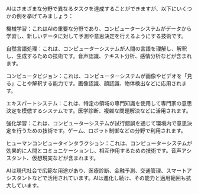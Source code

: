 AIはさまざまな分野で異なるタスクを達成することができますが、以下にいくつかの例を挙げてみましょう：

機械学習：これはAIの重要な分野であり、コンピューターシステムがデータから学習し、新しいデータに対して予測や意思決定を行えるようにする技術です。

自然言語処理：これは、コンピューターシステムが人間の言語を理解し、解釈し、生成するための技術です。音声認識、テキスト分析、感情分析などが含まれます。

コンピュータビジョン：これは、コンピューターシステムが画像やビデオを「見る」ことや解釈する能力です。画像認識、顔認識、物体検出などに応用されます。

エキスパートシステム：これは、特定の領域の専門知識を使用して専門家の意思決定を模倣するシステムです。医学診断、複雑な問題解決などに活用されます。

強化学習：これは、コンピューターシステムが試行錯誤を通じて環境内で意思決定を行うための技術です。ゲーム、ロボット制御などの分野で利用されます。

ヒューマンコンピュータインタラクション：これは、コンピューターシステムが効果的に人間とコミュニケーションし、相互作用するための技術です。音声アシスタント、仮想現実などが含まれます。

AIは現代社会で広範な用途があり、医療診断、金融予測、交通管理、スマートアシスタントなどで活用されています。AIは進化し続け、その能力と適用範囲も拡大しています。